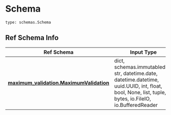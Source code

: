 # Schema
```
type: schemas.Schema
```

## Ref Schema Info
Ref Schema | Input Type | Output Type
---------- | ---------- | -----------
[**maximum_validation.MaximumValidation**](../../../../../../../../../components/schema/maximum_validation.md) | dict, schemas.immutabledict, str, datetime.date, datetime.datetime, uuid.UUID, int, float, bool, None, list, tuple, bytes, io.FileIO, io.BufferedReader | schemas.immutabledict, str, float, int, bool, None, tuple, bytes, io.FileIO
